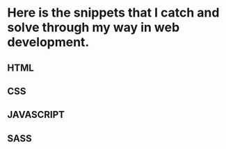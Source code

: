 # Here is the snippets that I catch and solve through my way in web development.
## HTML
## CSS
## JAVASCRIPT
## SASS